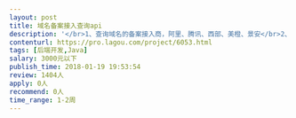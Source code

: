 ```yaml
---                
layout: post       
title: 域名备案接入查询api           
description: '</br>1、查询域名的备案接入商，阿里、腾讯、西部、美橙、景安</br>2、检测一个域名的是哪个备案接入商备案的，可提供个各接入商查询方式</br>3、用JAVA开发，查询速度越快越好，若用其他语言性能更佳，可用考虑其他</br>4、对于需要登录后查询的接入，需要保持在线登录功能</br>5、输出api，可以用json货xml，输出各种状态</br>6、api调用要用到key等，增加api接口的安全性</br>7、程序可稳定查询，并提供web查询测试工具，可读批量读取域名进行测试</br>8、签署开发下线合同，软件著作权归属委托人。</br>'     
contenturl: https://pro.lagou.com/project/6053.html      
tags: [后端开发,Java]            
salary: 3000元以下          
publish_time: 2018-01-19 19:53:54         
review: 1404人                   
apply: 0人                   
recommend: 0人                   
time_range: 1-2周              
---                 
```

